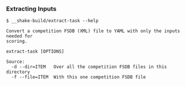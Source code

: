 ### Extracting Inputs

    $ __shake-build/extract-task --help
    
    Convert a competition FSDB (XML) file to YAML with only the inputs needed for
    scoring.

    extract-task [OPTIONS]

    Source:
      -d --dir=ITEM   Over all the competition FSDB files in this directory
      -f --file=ITEM  With this one competition FSDB file
